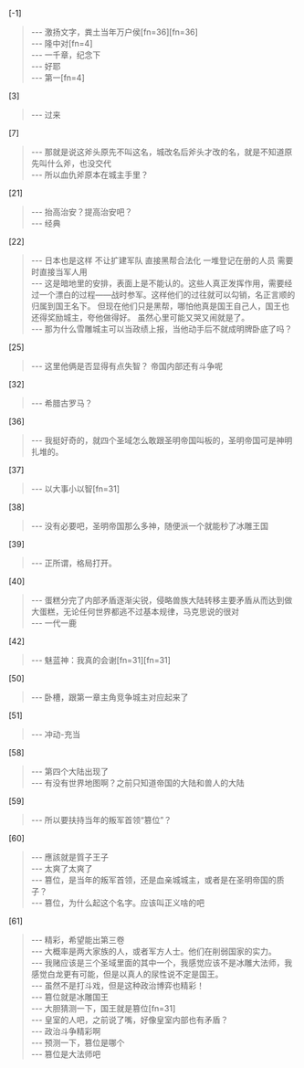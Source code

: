 
[-1] 
>--- 激扬文字，粪土当年万户侯[fn=36][fn=36]<br>
>--- 隆中对[fn=4]<br>
>--- 一千章，纪念下<br>
>--- 好耶<br>
>--- 第一[fn=4]<br>

[3] 
>--- 过来<br>

[7] 
>--- 那就是说这斧头原先不叫这名，城改名后斧头才改的名，就是不知道原先叫什么斧，也没交代<br>
>--- 所以血仇斧原本在城主手里？<br>

[21] 
>--- 抬高治安？提高治安吧？<br>
>--- 经典<br>

[22] 
>--- 日本也是这样 不让扩建军队 直接黑帮合法化 一堆登记在册的人员  需要时直接当军人用<br>
>--- 这是暗地里的安排，表面上是不能认的。这些人真正发挥作用，需要经过一个漂白的过程——战时参军。这样他们的过往就可以勾销，名正言顺的归属到国王名下。
但现在他们只是黑帮，哪怕他真是国王自己人，国王也还得奖励城主，夸他做得好。
虽然心里可能又哭又闹就是了。<br>
>--- 那为什么雪雕城主可以当政绩上报，当他动手后不就成明牌卧底了吗？<br>

[25] 
>--- 这里他俩是否显得有点失智？
帝国内部还有斗争呢<br>

[32] 
>--- 希腊古罗马？<br>

[36] 
>--- 我挺好奇的，就四个圣域怎么敢跟圣明帝国叫板的，圣明帝国可是神明扎堆的。<br>

[37] 
>--- 以大事小以智[fn=31]<br>

[38] 
>--- 没有必要吧，圣明帝国那么多神，随便派一个就能秒了冰雕王国<br>

[39] 
>--- 正所谓，格局打开。<br>

[40] 
>--- 蛋糕分完了内部矛盾逐渐尖锐，侵略兽族大陆转移主要矛盾从而达到做大蛋糕，无论任何世界都逃不过基本规律，马克思说的很对<br>
>--- 一代一鹿<br>

[42] 
>--- 魅蓝神：我真的会谢[fn=31][fn=31]<br>

[50] 
>--- 卧槽，跟第一章主角竞争城主对应起来了<br>

[51] 
>--- 冲动-充当<br>

[58] 
>--- 第四个大陆出现了<br>
>--- 有没有世界地图啊？之前只知道帝国的大陆和兽人的大陆<br>

[59] 
>--- 所以要扶持当年的叛军首领“篡位”？<br>

[60] 
>--- 應該就是質子王子<br>
>--- 太爽了太爽了<br>
>--- 篡位，是当年的叛军首领，还是血亲城城主，或者是在圣明帝国的质子？<br>
>--- 篡位，为什么起这个名字。应该叫正义啥的吧<br>

[61] 
>--- 精彩，希望能出第三卷<br>
>--- 大概率是两大家族的人，或者军方人士。他们在削弱国家的实力。<br>
>--- 我赌应该是三个圣域里面的其中一个，我感觉应该不是冰雕大法师，我感觉白龙更有可能，但是以真人的尿性说不定是国王。<br>
>--- 虽然不是打斗戏，但是这种政治博弈也精彩！<br>
>--- 篡位就是冰雕国王<br>
>--- 大胆猜测一下，国王就是篡位[fn=31]<br>
>--- 皇室的人吧，之前说了嘴，好像皇室内部也有矛盾？<br>
>--- 政治斗争精彩啊<br>
>--- 预测一下，篡位是哪个<br>
>--- 篡位是大法师吧<br>
